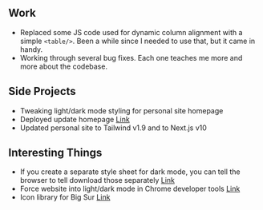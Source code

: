 ## Work

- Replaced some JS code used for dynamic column alignment with a simple `<table/>`. Been a while since I needed to use that, but it came in handy.
- Working through several bug fixes. Each one teaches me more and more about the codebase.

## Side Projects

- Tweaking light/dark mode styling for personal site homepage
- Deployed update homepage [Link](https://darindoria-website-git-chore-upgrade-to-tailwind-v19.ddoria.vercel.app)
- Updated personal site to Tailwind v1.9 and to Next.js v10

## Interesting Things

- If you create a separate style sheet for dark mode, you can tell the browser to tell download those separately [Link](https://www.cypress.io/blog/2019/12/13/test-your-web-app-in-dark-mode/)
- Force website into light/dark mode in Chrome developer tools [Link](https://stackoverflow.com/a/59223868)
- Icon library for Big Sur [Link](https://macosicon.com/?ref=producthunt)
